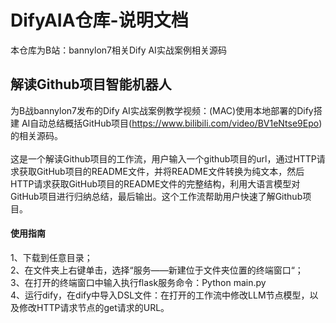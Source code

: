 DifyAIA仓库-说明文档
==========
本仓库为B站：bannylon7相关Dify AI实战案例相关源码

解读Github项目智能机器人
---
为B战bannylon7发布的Dify AI实战案例教学视频：(MAC)使用本地部署的Dify搭建 AI自动总结概括GitHub项目(https://www.bilibili.com/video/BV1eNtse9Epo) 的相关源码。<br><br>
这是一个解读Github项目的工作流，用户输入一个github项目的url，通过HTTP请求获取GitHub项目的README文件，并将README文件转换为纯文本，然后HTTP请求获取GitHub项目的README文件的完整结构，利用大语言模型对GitHub项目进行归纳总结，最后输出。这个工作流帮助用户快速了解Github项目。

#### 使用指南
1、下载到任意目录；<br>
2、在文件夹上右键单击，选择“服务——新建位于文件夹位置的终端窗口“；<br>
3、在打开的终端窗口中输入执行flask服务命令：Python main.py<br>
4、运行dify，在dify中导入DSL文件：在打开的工作流中修改LLM节点模型，以及修改HTTP请求节点的get请求的URL。<br>



